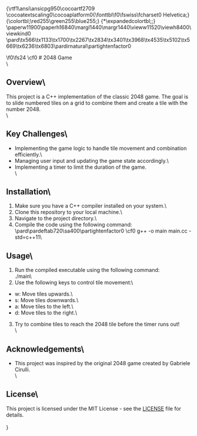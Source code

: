 {\rtf1\ansi\ansicpg950\cocoartf2709
\cocoatextscaling0\cocoaplatform0{\fonttbl\f0\fswiss\fcharset0 Helvetica;}
{\colortbl;\red255\green255\blue255;}
{\*\expandedcolortbl;;}
\paperw11900\paperh16840\margl1440\margr1440\vieww11520\viewh8400\viewkind0
\pard\tx566\tx1133\tx1700\tx2267\tx2834\tx3401\tx3968\tx4535\tx5102\tx5669\tx6236\tx6803\pardirnatural\partightenfactor0

\f0\fs24 \cf0 # 2048 Game\
\
## Overview\
This project is a C++ implementation of the classic 2048 game. The goal is to slide numbered tiles on a grid to combine them and create a tile with the number 2048.\
\
## Key Challenges\
- Implementing the game logic to handle tile movement and combination efficiently.\
- Managing user input and updating the game state accordingly.\
- Implementing a timer to limit the duration of the game.\
\
## Installation\
1. Make sure you have a C++ compiler installed on your system.\
2. Clone this repository to your local machine.\
3. Navigate to the project directory.\
4. Compile the code using the following command:\
\pard\pardeftab720\sa400\partightenfactor0
\cf0 g++ -o main main.cc -std=c++11\
## Usage\
1. Run the compiled executable using the following command:\
./main\
2. Use the following keys to control tile movement:\
- w: Move tiles upwards.\
- s: Move tiles downwards.\
- a: Move tiles to the left.\
- d: Move tiles to the right.\
3. Try to combine tiles to reach the 2048 tile before the timer runs out!\
\
## Acknowledgements\
- This project was inspired by the original 2048 game created by Gabriele Cirulli.\
\
## License\
This project is licensed under the MIT License - see the [LICENSE](LICENSE) file for details.\
\
}